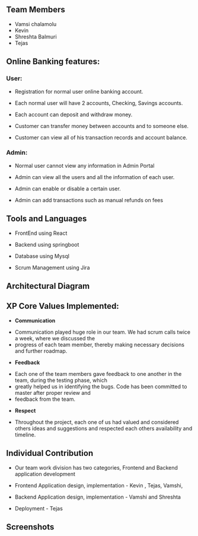 ## Team Members

- Vamsi chalamolu
- Kevin
- Shreshta Balmuri
- Tejas

## Online Banking features:

### User:

* Registration for normal user online banking account.

* Each normal user will have 2 accounts, Checking, Savings accounts.

* Each account can deposit and withdraw money.

* Customer can transfer money between accounts and to someone else.

* Customer can view all of his transaction records and account balance.


### Admin:

*  Normal user cannot view any information in Admin Portal

*  Admin can view all the users and all the information of each user.

*  Admin can enable or disable a certain user.

* Admin can add transactions such as manual refunds on fees


## Tools and Languages

* FrontEnd using React

* Backend using springboot

* Database using Mysql

* Scrum Management using Jira


## Architectural Diagram


## XP Core Values Implemented:

- **Communication**

* Communication played huge role in our team. We had scrum calls twice a week, where we discussed the 
* progress of each team member, thereby making necessary decisions and further roadmap.

- **Feedback**

* Each one of the team members gave feedback to one another in the team, during the testing phase, which 
* greatly helped us in identifying the bugs. Code has been committed to master after proper review and 
* feedback from the team.

- **Respect**

* Throughout the project, each one of us had valued and considered others ideas and suggestions and respected each others availability and timeline. 


## Individual Contribution

- Our team work division has two categories, Frontend and Backend application development

- Frontend Application design, implementation - Kevin , Tejas, Vamshi,

- Backend Application design, implementation   - Vamshi and Shreshta

- Deployment - Tejas



## Screenshots

